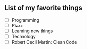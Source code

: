 ## List of my favorite things
- [ ] Programming
- [ ] Pizza
- [ ] Learning new things
- [ ] Technology
- [ ] Robert Cecil Martin: Clean Code
